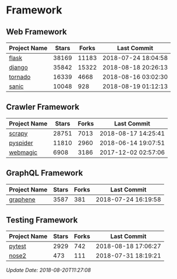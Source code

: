 # Framework

## Web Framework

| Project Name | Stars | Forks | Last Commit |
| ------------ | ----- | ----- | ----------- |
| [flask](https://github.com/pallets/flask) | 38169 | 11183 | 2018-07-24 18:04:58 |
| [django](https://github.com/django/django) | 35842 | 15322 | 2018-08-18 20:26:13 |
| [tornado](https://github.com/tornadoweb/tornado) | 16339 | 4668 | 2018-08-16 03:02:30 |
| [sanic](https://github.com/channelcat/sanic) | 10048 | 928 | 2018-08-19 01:12:13 |

## Crawler Framework

| Project Name | Stars | Forks | Last Commit |
| ------------ | ----- | ----- | ----------- |
| [scrapy](https://github.com/scrapy/scrapy) | 28751 | 7013 | 2018-08-17 14:25:41 |
| [pyspider](https://github.com/binux/pyspider) | 11810 | 2960 | 2018-06-14 19:07:51 |
| [webmagic](https://github.com/code4craft/webmagic) | 6908 | 3186 | 2017-12-02 02:57:06 |

## GraphQL Framework

| Project Name | Stars | Forks | Last Commit |
| ------------ | ----- | ----- | ----------- |
| [graphene](https://github.com/graphql-python/graphene) | 3587 | 381 | 2018-07-24 16:19:58 |

## Testing Framework

| Project Name | Stars | Forks | Last Commit |
| ------------ | ----- | ----- | ----------- |
| [pytest](https://github.com/pytest-dev/pytest) | 2929 | 742 | 2018-08-18 17:06:27 |
| [nose2](https://github.com/nose-devs/nose2) | 473 | 111 | 2018-07-31 18:19:21 |

*Update Date: 2018-08-20T11:27:08*